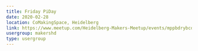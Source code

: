 ```yaml
---
title: Friday PiDay
date: 2020-02-28
location: CoMakingSpace, Heidelberg
link: https://www.meetup.com/Heidelberg-Makers-Meetup/events/mppbdrybcdblc/
usergroup: makershd
type: usergroup
---
```

